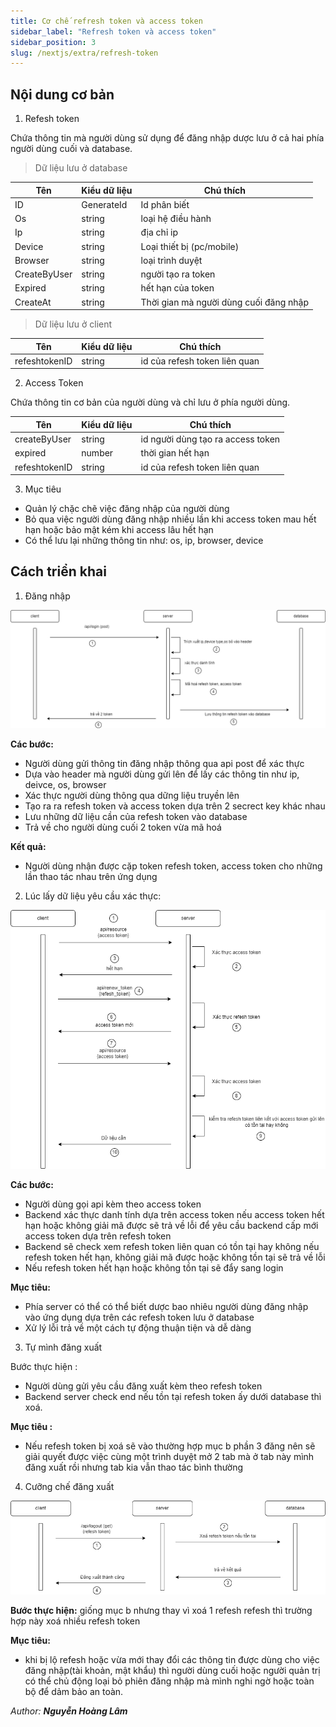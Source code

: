 ```yaml
---
title: Cơ chế refresh token và access token
sidebar_label: "Refresh token và access token"
sidebar_position: 3
slug: /nextjs/extra/refresh-token
---
```


## Nội dung cơ bản

1. Refesh token

Chứa thông tin mà người dùng sử dụng để đăng nhập dược lưu ở cả hai phía người dùng cuối và database.

> Dữ liệu lưu ở database

| Tên          | Kiểu dữ liệu | Chú thích                              |
| ------------ | ------------ | -------------------------------------- |
| ID           | GenerateId   | Id phân biết                           |
| Os           | string       | loại hệ điều hành                      |
| Ip           | string       | địa chỉ ip                             |
| Device       | string       | Loại thiết bị (pc/mobile)              |
| Browser      | string       | loại trình duyệt                       |
| CreateByUser | string       | người tạo ra token                     |
| Expired      | string       | hết hạn của token                      |
| CreateAt     | string       | Thời gian mà người dùng cuối đăng nhập |

> Dữ liệu lưu ở client

| Tên           | Kiểu dữ liệu | Chú thích                     |
| ------------- | ------------ | ----------------------------- |
| refeshtokenID | string       | id của refesh token liên quan |

2. Access Token

Chứa thông tin cơ bản của người dùng và chỉ lưu ở phía người dùng.

| Tên           | Kiểu dữ liệu | Chú thích                         |
| ------------- | ------------ | --------------------------------- |
| createByUser  | string       | id người dùng tạo ra access token |
| expired       | number       | thời gian hết hạn                 |
| refeshtokenID | string       | id của refesh token liên quan     |

3. Mục tiêu

- Quản lý chặc chẽ việc đăng nhập của người dùng
- Bỏ qua việc người dùng đăng nhập nhiều lần khi access token mau hết hạn hoặc bảo mật kém khi access lâu hết hạn
- Có thể lưu lại những thông tin như: os, ip, browser, device

## Cách triển khai

1. Đăng nhập

![refeshtoken](./img/refresh-token-1.png)

**Các bước:**

- Người dùng gửi thông tin đăng nhập thông qua api post để xác thực
- Dựa vào header mà người dùng gửi lên để lấy các thông tin như ip, deivce, os, browser
- Xác thực người dùng thông qua dững liệu truyền lên
- Tạo ra ra refesh token và access token dựa trên 2 secrect key khác nhau
- Lưu những dữ liệu cần của refesh token vào database
- Trả về cho người dùng cuối 2 token vừa mã hoá

**Kết quả:**

- Người dùng nhận được cặp token refesh token, access token cho những lần thao tác nhau trên ứng dụng

2. Lúc lấy dữ liệu yêu cầu xác thực:

![refeshtoken](./img/refresh-token-2.png)

**Các bước:**

- Người dùng gọi api kèm theo access token
- Backend xác thực danh tính dựa trên access token nếu access token hết hạn hoặc không giải mã được sẽ trả về lỗi để yêu cầu backend cấp mới access token dựa trên refesh token
- Backend sẽ check xem refesh token liên quan có tồn tại hay không nếu refesh token hết hạn, không giải mã được hoặc không tồn tại sẽ trả về lỗi
- Nếu refesh token hết hạn hoặc không tồn tại sẽ đẩy sang login

**Mục tiêu:**

- Phía server có thể có thể biết dược bao nhiêu người dùng đăng nhập vào ứng dụng dựa trên các refesh token lưu ở database
- Xử lý lỗi trả về một cách tự động thuận tiện và dễ dàng

3. Tự mình đăng xuất

Bước thực hiện :

- Người dùng gửi yêu cầu đăng xuất kèm theo refesh token
- Backend server check end nếu tồn tại refesh token ấy dưới database thì xoá.

**Mục tiêu :**

- Nếu refesh token bị xoá sẽ vào thường hợp mục b phần 3 đăng nên sẽ giải quyết được việc cùng một trình duyệt mở 2 tab mà ở tab này mình đăng xuất rồi nhưng tab kia vẫn thao tác bình thường

4. Cưỡng chế đăng xuất

![refeshtoken](./img/refresh-token-3.png)

**Bước thực hiện:** giống mục b nhưng thay vì xoá 1 refesh refesh thì trường hợp này xoá nhiều refesh token

**Mục tiêu:**

- khi bị lộ refesh hoặc vừa mới thay đổi các thông tin được dùng cho việc đăng nhập(tài khoản, mật khẩu) thì người dùng cuối hoặc người quản trị có thể chủ động loại bỏ phiên đăng nhập mà mình nghi ngờ hoặc toàn bộ để dảm bảo an toàn.

<div class="text-right">

_Author: **Nguyễn Hoàng Lâm**_

</div>
